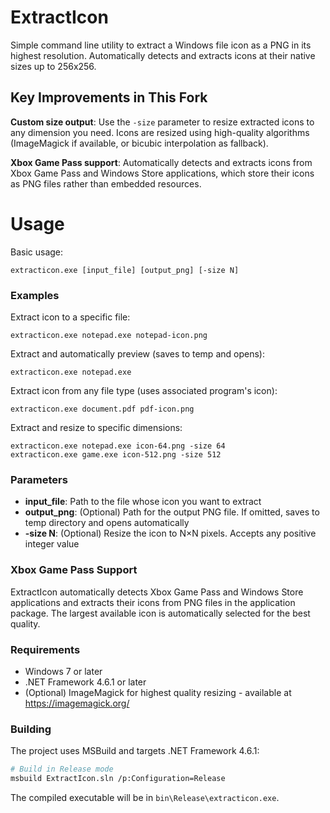 ExtractIcon
===========

Simple command line utility to extract a Windows file icon as a PNG in its highest resolution. Automatically detects and extracts icons at their native sizes up to 256x256.

## Key Improvements in This Fork

**Custom size output**: Use the `-size` parameter to resize extracted icons to any dimension you need. Icons are resized using high-quality algorithms (ImageMagick if available, or bicubic interpolation as fallback).

**Xbox Game Pass support**: Automatically detects and extracts icons from Xbox Game Pass and Windows Store applications, which store their icons as PNG files rather than embedded resources.

Usage
=====

Basic usage:
```
extracticon.exe [input_file] [output_png] [-size N]
```

### Examples

Extract icon to a specific file:
```
extracticon.exe notepad.exe notepad-icon.png
```

Extract and automatically preview (saves to temp and opens):
```
extracticon.exe notepad.exe
```

Extract icon from any file type (uses associated program's icon):
```
extracticon.exe document.pdf pdf-icon.png
```

Extract and resize to specific dimensions:
```
extracticon.exe notepad.exe icon-64.png -size 64
extracticon.exe game.exe icon-512.png -size 512
```

### Parameters

- **input_file**: Path to the file whose icon you want to extract
- **output_png**: (Optional) Path for the output PNG file. If omitted, saves to temp directory and opens automatically
- **-size N**: (Optional) Resize the icon to N×N pixels. Accepts any positive integer value

### Xbox Game Pass Support

ExtractIcon automatically detects Xbox Game Pass and Windows Store applications and extracts their icons from PNG files in the application package. The largest available icon is automatically selected for the best quality.

### Requirements

- Windows 7 or later
- .NET Framework 4.6.1 or later
- (Optional) ImageMagick for highest quality resizing - available at https://imagemagick.org/

### Building

The project uses MSBuild and targets .NET Framework 4.6.1:

```bash
# Build in Release mode
msbuild ExtractIcon.sln /p:Configuration=Release
```

The compiled executable will be in `bin\Release\extracticon.exe`.